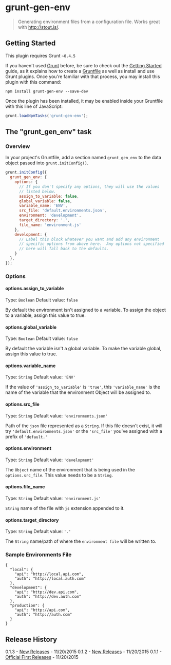# grunt-gen-env

> Generating environment files from a configuration file.  Works great with http://stout.is/.

## Getting Started
This plugin requires Grunt `~0.4.5`

If you haven't used [Grunt](http://gruntjs.com/) before, be sure to check out the [Getting Started](http://gruntjs.com/getting-started) guide, as it explains how to create a [Gruntfile](http://gruntjs.com/sample-gruntfile) as well as install and use Grunt plugins. Once you're familiar with that process, you may install this plugin with this command:

```shell
npm install grunt-gen-env --save-dev
```

Once the plugin has been installed, it may be enabled inside your Gruntfile with this line of JavaScript:

```js
grunt.loadNpmTasks('grunt-gen-env');
```

## The "grunt_gen_env" task

### Overview
In your project's Gruntfile, add a section named `grunt_gen_env` to the data object passed into `grunt.initConfig()`.

```js
grunt.initConfig({
  grunt_gen_env: {
    options: {
      // If you don't specify any options, they will use the values
      // listed below.
      assign_to_variable: false,
      global_variable: false,
      variable_name: 'ENV',
      src_file: 'default.environments.json',
      environment: 'development',
      target_directory: '.',
      file_name: 'environment.js'
    },
    development: {
      // Label this block whatever you want and add any environment
      // specific options from above here.  Any options not specified
      // here will fall back to the defaults.
    }
  },
});
```

### Options

#### options.assign_to_variable
Type: `Boolean`
Default value: `false`

By default the environment isn't assigned to a variable. To assign the object to a variable, assign this value to true.

#### options.global_variable
Type: `Boolean`
Default value: `false`

By default the variable isn't a global variable. To make the variable global, assign this value to true.

#### options.variable_name
Type: `String`
Default value: `'ENV'`

If the value of `'assign_to_variable'` is `'true'`, this `'variable_name'` is the name of the variable that the environment Object will be assigned to.

#### options.src_file
Type: `String`
Default value: `'environments.json'`

Path of the `json` file represented as a `String`. If this file doesn't exist, it will try `'default.environments.json'` or the `'src_file'` you've assigned with a prefix of `'default.'`

#### options.environment
Type: `String`
Default value: `'development'`

The `Object` name of the environment that is being used in the `options.src_file`.  This value needs to be a `String`.

#### options.file_name
Type: `String`
Default value: `'environment.js'`

`String` name of the file with `js` extension appended to it.

#### options.target_directory
Type: `String`
Default value: `'.'`

The `String` name/path of where the `environment file` will be written to.


### Sample Environments File

```
{
  "local": {
    "api": "http://local.api.com",
    "auth": "http://local.auth.com"
  },
  "development": {
    "api": "http://dev.api.com",
    "auth": "http://dev.auth.com"
  },
  "production": {
    "api": "http://api.com",
    "auth": "http://auth.com"
  }
}
```

## Release History
0.1.3 - [New Releases](https://github.com/sorenson/grunt-gen-env/releases/tag/0.1.3) - 11/20/2015
0.1.2 - [New Releases](https://github.com/sorenson/grunt-gen-env/releases/tag/0.1.2) - 11/20/2015
0.1.1 - [Official First Releases](https://github.com/sorenson/grunt-gen-env/releases/tag/0.1.1) - 11/20/2015
